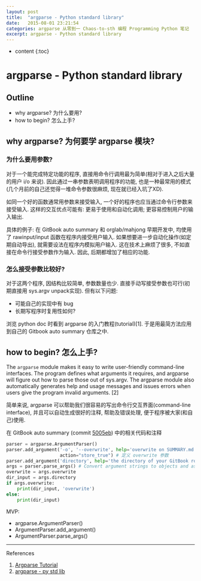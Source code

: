 ```yaml
---
layout: post
title:  "argparse - Python standard library"
date:   2015-08-01 23:21:54
categories: argparse 从零到一 Chaos-to-sth 编程 Programming Python 笔记
excerpt: argparse - Python standard library
---
```


* content
{:toc}

# argparse - Python standard library 


## Outline

- why argparse? 为什么要用?
- how to begin? 怎么上手?

## why argparse? 为何要学 argparse 模块?

### 为什么要用参数?

对于一个能完成特定功能的程序, 直接用命令行调用最为简单(相对于进入之后大量的用户 i/o 来说). 因此通过一串参数表明调用程序的功能, 也是一种最常用的模式(几个月前的自己还觉得一堆命令参数很麻烦, 现在就已经入坑了XD). 

如同一个好的函数通常用参数来接受输入, 一个好的程序也应当通过命令行参数来接受输入. 这样的交互优点可能有: 更易于使用和自动化调用; 更容易控制用户的输入输出.

具体的例子: 在 GitBook auto summary 和 orglab/mahjong 早期开发中, 均使用了 rawinput/input 函数在程序内接受用户输入. 如果想要进一步自动化操作(如定期自动导出), 就需要设法在程序内模拟用户输入. 这在技术上麻烦了很多, 不如直接在命令行接受参数作为输入. 因此, 后期都增加了相应的功能.

### 怎么接受参数比较好?
对于这两个程序, 因结构比较简单, 参数数量也少. 直接手动写接受参数也可行(初期直接用 sys.argv unpack实现). 但有以下问题:

  - 可能自己的实现中有 bug
  - 长期写程序时复用性如何?

浏览 python doc 时看到 argparse 的入门教程(tutorial)[1]. 于是用最简方法应用到自己的 Gitbook auto summary 仓库之中.

## how to begin? 怎么上手?

The `argparse` module makes it easy to write user-friendly command-line interfaces. The program defines what arguments it requires, and argparse will figure out how to parse those out of sys.argv. The argparse module also automatically generates help and usage messages and issues errors when users give the program invalid arguments. [2]

简单来说, argparse 可以帮助我们很容易的写出命令行交互界面(command-line interface), 并且可以自动生成很好的注释, 帮助及错误处理, 便于程序被大家(和自己)使用. 

在 GitBook auto summary (commit [5005eb](https://github.com/Frank-the-Obscure/GitBook-auto-summary/commit/5005ebf8c1baeb4a093ec263d6a3ad87ff5cc42d)) 中的相关代码和注释

```python
parser = argparse.ArgumentParser()
parser.add_argument('-o', '--overwrite', help='overwrite on SUMMARY.md', 
                    action="store_true") # 定义 overwrite 参数
parser.add_argument('directory', help='the directory of your GitBook root') # 定义 directory 参数
args = parser.parse_args() # Convert argument strings to objects and assign them as attributes of the namespace. Return the populated namespace.
overwrite = args.overwrite
dir_input = args.directory
if args.overwrite:
    print(dir_input, 'overwrite')
else:
    print(dir_input)
```

MVP:

- argparse.ArgumentParser()
- ArgumentParser.add_argument()
- ArgumentParser.parse_args()


---

References

1. [Argparse Tutorial](https://docs.python.org/3/howto/argparse.html)
2. [argparse - py std lib](https://docs.python.org/3/library/argparse.html)
